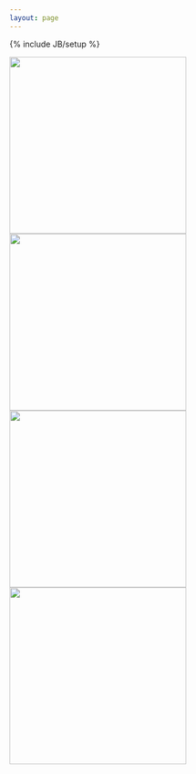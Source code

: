 ```yaml
---
layout: page
---
```


{% include JB/setup %}

<img src="http://farm3.staticflickr.com/2581/4123527670_3381ea3ce2_n.jpg" width="310" />
<img src="http://farm7.staticflickr.com/6069/6065244606_8bc6aca142_n.jpg" width="310" />
<img src="http://farm3.staticflickr.com/2415/2466566500_797ffb7f60_n.jpg" width="310" />
<img src="http://farm6.staticflickr.com/5100/5540460073_524a338997_n.jpg" width="310" />

